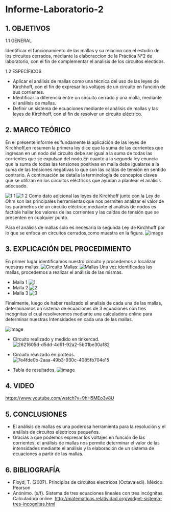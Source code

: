 # Informe-Laboratorio-2
## 1. OBJETIVOS

   1.1 GENERAL

Identificar el funcionamiento de las mallas y su relacion con el estudio de los circuitos cerrados, mediante la elaboraccion de la Práctica N°2 de laboratorio, con el fin de complementar el analisis de los circuitos electicos.  

   1.2 ESPECÍFICOS
   
* Aplicar el análisis de mallas como una técnica del uso de las leyes de Kirchhoff, con el fin de expresar los voltajes de un circuito en función de sus corrientes.  
* Identificar la diferencia entre un circuito cerrado y una malla, mediante el análisis de mallas.
* Definir un sistema de ecuaciones mediante el análisis de mallas y las leyes de Kirchhoff, con el fin de resolver un circuito eléctrico.   

## 2. MARCO TEÓRICO
En el presente informe es fundamente la aplicación de las leyes de Kirchhoff,en resumen la primera ley dice que la suma de las corrientes que ingresan en un nodo del circuito debe ser igual a la suma de todas las corrientes que se expulsan del nodo.En cuanto a la segunda ley enuncia que la suma de todas las tensiones positivas en malla debe igualarse a la suma de las tensiones negativas lo que son las caídas de tensión en sentido contrario.
A continuación se detalla la terminología de conceptos claves que se utilizan en los circuitos eléctricos que ayudan a plantear el análisis adecuado.

![1 1](https://user-images.githubusercontent.com/93666408/142980693-852078d3-baa5-4873-b11a-997cffb76891.jpg)
![1 2](https://user-images.githubusercontent.com/93666408/142980700-a5dab538-0a57-443b-be35-01010500e1fd.jpg)
Como dato adicional las leyes de Kirchhoff junto con la Ley de Ohm son las principales herramientas que nos permiten analizar el valor de los parámetros de un circuito eléctrico,mediante el análisis de nodos es factible hallar los valores de las corrientes y las caídas de tensión que se presenten en cualquier punto.

Para el análisis de mallas solo es necesaria la segunda Ley de Kirchhoff por lo que se enfoca en circuitos cerrados,como muestra en la figura.
![image](https://user-images.githubusercontent.com/93666408/142981151-fbf7142b-af24-4111-af01-7965f41148e9.png)


## 3. EXPLICACIÓN DEL PROCEDIMIENTO

En primer lugar identificamos nuestro circuito y procedemos a localizar nuestras mallas. 
![Circuito](https://user-images.githubusercontent.com/93681159/142958177-f19d7ddc-946f-4913-b5ef-027d5282b1d7.jpeg)
Mallas:
![Mallas](https://user-images.githubusercontent.com/93681159/142953594-81bcce68-2fa1-46ae-bfd2-aed7809d198e.jpeg)
Una vez identificadas las mallas, procedemos a realizar el análisis de las mismas.
* Malla 1
![1](https://user-images.githubusercontent.com/93681159/142954516-efad84eb-d92c-41a1-b163-6e0277d4c656.jpeg)
* Malla 2
![2](https://user-images.githubusercontent.com/93681159/142961048-acdfaf41-78ea-4d15-8c81-8bd302a6c52b.jpeg)
* Malla 3
![3](https://user-images.githubusercontent.com/93681159/142956485-18a62670-416b-4122-afde-0cbf0433ddcd.jpeg)

Finalmente, luego de haber realizado el analisis de cada una de las mallas, determinamos un sistema de ecuaciones de 3 ecuaciones con tres incognitas el cual resolveremos mediante una calculadora online para determinar nuestras Intensidades en cada una de las mallas. 

![image](https://user-images.githubusercontent.com/93681159/142961319-f49ae5ea-8e6d-4023-b1b0-1a37b24a1e9e.png)
* Circuito realizado y medido en tinkercad.
![2621605d-d5dd-4d91-92a2-5b01be30af82](https://user-images.githubusercontent.com/93893919/143458230-a73c8d85-f977-4d53-b0b2-aa7cac9eecb3.jpg)
* Circuito realizado en proteus.
![7e4fde0b-2aaa-49b3-930c-4085fb704e15](https://user-images.githubusercontent.com/93893919/143458453-85cbad34-374d-46ba-8388-8129bffbe22d.jpg)

* Tabla de resultados.
![image](https://user-images.githubusercontent.com/93681159/143459183-5a8ca750-8456-496a-aaf8-b60d9528b634.png)


## 4. VIDEO
https://www.youtube.com/watch?v=9hH5MEo3v8U


## 5. CONCLUSIONES
* El análisis de mallas es una poderosa herramienta para la resolución y el análisis de circuitos eléctricos pequeños.
* Gracias a que podemos expresar los voltajes en función de las corrientes, el análisis de mallas nos permite determinar el valor de las intensidades mediante el análisis y la elaboración de un sistema de ecuaciones a partir de las mallas.
## 6. BIBLIOGRAFÍA 
* Floyd, T. (2007). Principios de circuitos electricos (Octava edi). México: Pearson
* Anónimo. (s/f). Sistema de tres ecuaciones lineales con tres incógnitas. Calculadora online. http://matematicas.relatividad.org/widget-sistema-tres-incognitas.html
